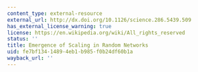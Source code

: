 ```yaml
---
content_type: external-resource
external_url: http://dx.doi.org/10.1126/science.286.5439.509
has_external_license_warning: true
license: https://en.wikipedia.org/wiki/All_rights_reserved
status: ''
title: Emergence of Scaling in Random Networks
uid: fe7bf134-1489-4eb1-b985-f0b24df60b1a
wayback_url: ''
---
```

